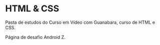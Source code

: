 # HTML & CSS

Pasta de estudos do Curso em Vídeo com Guanabara, curso de HTML e CSS.

Página de desafio Android Z.
